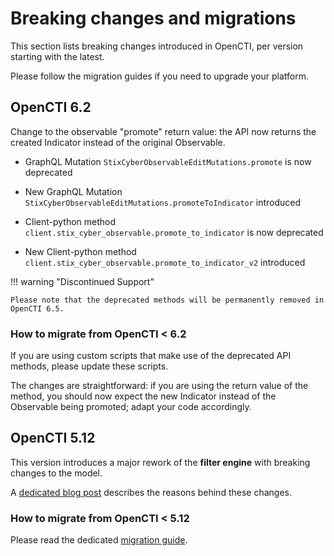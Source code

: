 # Breaking changes and migrations

This section lists breaking changes introduced in OpenCTI, per version starting with the latest.

Please follow the migration guides if you need to upgrade your platform. 

## OpenCTI 6.2

Change to the observable "promote" return value: the API now returns the created Indicator instead of the original Observable.

* GraphQL Mutation `StixCyberObservableEditMutations.promote` is now deprecated
* New GraphQL Mutation `StixCyberObservableEditMutations.promoteToIndicator` introduced


* Client-python method `client.stix_cyber_observable.promote_to_indicator` is now deprecated
* New Client-python method `client.stix_cyber_observable.promote_to_indicator_v2` introduced


!!! warning "Discontinued Support"

    Please note that the deprecated methods will be permanently removed in OpenCTI 6.5.


### How to migrate from OpenCTI < 6.2

If you are using custom scripts that make use of the deprecated API methods, please update these scripts.

The changes are straightforward: if you are using the return value of the method, you should now expect the new Indicator instead of the Observable being promoted; adapt your code accordingly.

## OpenCTI 5.12

This version introduces a major rework of the **filter engine** with breaking changes to the model.

A [dedicated blog post](https://blog.filigran.io/introducing-advanced-filtering-possibilities-in-opencti-552147565faf) describes the reasons behind these changes.

### How to migrate from OpenCTI < 5.12

Please read the dedicated [migration guide](../reference/filters-migration.md).